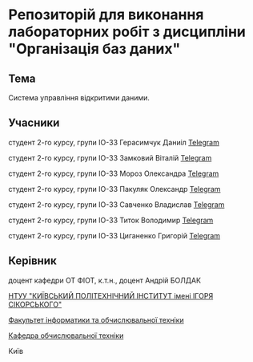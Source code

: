 
# Репозиторій для виконання лабораторних робіт з дисципліни "Організація баз даних"

## Тема

Система управління відкритими даними.


## Учасники

студент 2-го курсу, групи ІО-33 Герасимчук Даниіл [Telegram](https://web.telegram.org/k/#@den477k)

студент 2-го курсу, групи ІО-33 Замковий Віталій [Telegram](https://web.telegram.org/k/#@neeuuta)

студент 2-го курсу, групи ІО-33 Мороз Олександра [Telegram](https://web.telegram.org/k/#@envymw)

студент 2-го курсу, групи ІО-33 Пакуляк Олександр [Telegram](https://web.telegram.org/k/#@ChoopaMP5)

студент 2-го курсу, групи ІО-33 Савченко Владислав [Telegram](https://web.telegram.org/k/#@glotatelspermi333)

студент 2-го курсу, групи ІО-33 Титок Володимир [Telegram](https://web.telegram.org/k/#@tegimon)

студент 2-го курсу, групи ІО-33 Циганенко Григорій [Telegram](https://web.telegram.org/k/#@stercoreo)

## Керівник

доцент кафедри ОТ ФІОТ, к.т.н., доцент Андрій БОЛДАК

[НТУУ "КИЇВСЬКИЙ ПОЛІТЕХНІЧНИЙ ІНСТИТУТ імені ІГОРЯ СІКОРСЬКОГО"](https://kpi.ua/)

[Факультет інформатики та обчислювальної техніки](https://fiot.kpi.ua/)

[Кафедра обчислювальної техніки](https://comsys.kpi.ua/)

Київ
